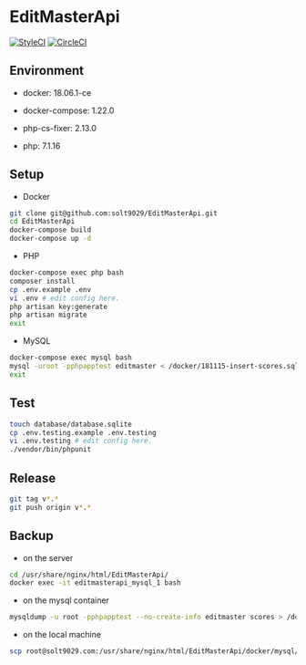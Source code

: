 # EditMasterApi

[![StyleCI](https://github.styleci.io/repos/148159653/shield?branch=master)](https://github.styleci.io/repos/148159653)
[![CircleCI](https://circleci.com/gh/solt9029/EditMasterApi.svg?style=svg)](https://circleci.com/gh/solt9029/EditMasterApi)

## Environment

- docker: 18.06.1-ce

- docker-compose: 1.22.0

- php-cs-fixer: 2.13.0

- php: 7.1.16

## Setup

- Docker

```sh
git clone git@github.com:solt9029/EditMasterApi.git
cd EditMasterApi
docker-compose build
docker-compose up -d
```

- PHP

```sh
docker-compose exec php bash
composer install
cp .env.example .env
vi .env # edit config here.
php artisan key:generate
php artisan migrate
exit
```

- MySQL

```sh
docker-compose exec mysql bash
mysql -uroot -pphpapptest editmaster < /docker/181115-insert-scores.sql # insert data dumped on 2018/11/15 into scores table.
exit
```

## Test

```sh
touch database/database.sqlite
cp .env.testing.example .env.testing
vi .env.testing # edit config here.
./vendor/bin/phpunit
```

## Release

```sh
git tag v*.*
git push origin v*.*
```

## Backup

- on the server

```sh
cd /usr/share/nginx/html/EditMasterApi/
docker exec -it editmasterapi_mysql_1 bash
```

- on the mysql container

```sh
mysqldump -u root -pphpapptest --no-create-info editmaster scores > /docker/XXXXXX-insert-scores.sql
```

- on the local machine

```sh
scp root@solt9029.com:/usr/share/nginx/html/EditMasterApi/docker/mysql/XXXXXX-insert-scores.sql ~/Desktop
```
